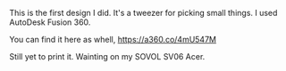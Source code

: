 This is the first design I did.
It's a tweezer for picking small things.
I used AutoDesk Fusion 360.

You can find it here as whell, https://a360.co/4mU547M

Still yet to print it. Wainting on my SOVOL SV06 Acer.
